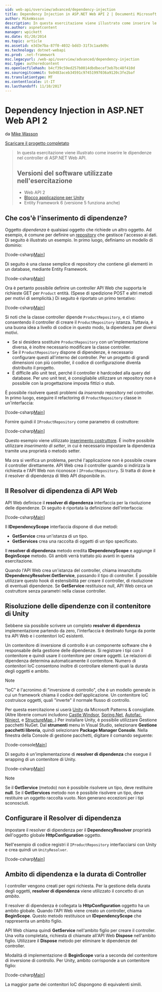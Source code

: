 ```yaml
---
uid: web-api/overview/advanced/dependency-injection
title: Dependency Injection in ASP.NET Web API 2 | Documenti Microsoft
author: MikeWasson
description: In questa esercitazione viene illustrato come inserire le dipendenze nel controller di ASP.NET Web API. Versioni del software utilizzate nell'esercitazione di Web API 2 Unity Application Block...
ms.author: aspnetcontent
manager: wpickett
ms.date: 01/20/2014
ms.topic: article
ms.assetid: e3d3e7ba-87f0-4032-bdd3-31f3c1aa9d9c
ms.technology: dotnet-webapi
ms.prod: .net-framework
msc.legacyurl: /web-api/overview/advanced/dependency-injection
msc.type: authoredcontent
ms.openlocfilehash: b4cf39c59ed257b0014dbdbecef3eb7bc48f410d
ms.sourcegitcommit: 9a9483aceb34591c97451997036a9120c3fe2baf
ms.translationtype: MT
ms.contentlocale: it-IT
ms.lasthandoff: 11/10/2017
---
```

<a name="dependency-injection-in-aspnet-web-api-2"></a>Dependency Injection in ASP.NET Web API 2
====================
da [Mike Wasson](https://github.com/MikeWasson)

[Scaricare il progetto completato](http://code.msdn.microsoft.com/ASP-NET-Web-API-Tutorial-468ee148)

> In questa esercitazione viene illustrato come inserire le dipendenze nel controller di ASP.NET Web API.
> 
> ## <a name="software-versions-used-in-the-tutorial"></a>Versioni del software utilizzate nell'esercitazione
> 
> 
> - Web API 2
> - [Blocco applicazione per Unity](https://www.nuget.org/packages/Unity/)
> - Entity Framework 6 (versione 5 funziona anche)


## <a name="what-is-dependency-injection"></a>Che cos'è l'inserimento di dipendenze?

Oggetto *dipendenza* è qualsiasi oggetto che richiede un altro oggetto. Ad esempio, è comune per definire un [repository](http://martinfowler.com/eaaCatalog/repository.html) che gestisce l'accesso ai dati. Di seguito è illustrato un esempio. In primo luogo, definiamo un modello di dominio:

[!code-csharp[Main](dependency-injection/samples/sample1.cs)]

Di seguito è una classe semplice di repository che contiene gli elementi in un database, mediante Entity Framework.

[!code-csharp[Main](dependency-injection/samples/sample2.cs)]

Ora è pertanto possibile definire un controller API Web che supporta le richieste GET per `Product` entità. (Spese di spedizione POST e altri metodi per motivi di semplicità.) Di seguito è riportato un primo tentativo:

[!code-csharp[Main](dependency-injection/samples/sample3.cs)]

Si noti che la classe controller dipende `ProductRepository`, e ci stiamo consentendo il controller di creare il `ProductRepository` istanza. Tuttavia, è una buona idea a livello di codice in questo modo, la dipendenza per diversi motivi.

- Se si desidera sostituire `ProductRepository` con un'implementazione diversa, è inoltre necessario modificare la classe controller.
- Se il `ProductRepository` dispone di dipendenze, è necessario configurare questi all'interno del controller. Per un progetto di grandi dimensioni con più controller, il codice di configurazione diventa distribuito il progetto.
- È difficile allo unit test, perché il controller è hardcoded alla query del database. Per uno unit test, è consigliabile utilizzare un repository non è possibile con la progettazione imposta fittizi o stub.

È possibile risolvere questi problemi da *inserendo* repository nel controller. In primo luogo, eseguire il refactoring di `ProductRepository` classe in un'interfaccia:

[!code-csharp[Main](dependency-injection/samples/sample4.cs)]

Fornire quindi il `IProductRepository` come parametro di costruttore:

[!code-csharp[Main](dependency-injection/samples/sample5.cs)]

Questo esempio viene utilizzato [inserimento costruttore](http://www.martinfowler.com/articles/injection.html#FormsOfDependencyInjection). È inoltre possibile utilizzare *inserimento di setter*, in cui è necessario impostare la dipendenza tramite una proprietà o metodo setter.

Ma ora si verifica un problema, perché l'applicazione non è possibile creare il controller direttamente. API Web crea il controller quando si indirizza la richiesta e l'API Web non riconosce i `IProductRepository`. Si tratta di dove è il resolver di dipendenza di Web API disponibile in.

## <a name="the-web-api-dependency-resolver"></a>Il Resolver di dipendenza di API Web

API Web definisce il **resolver di dipendenza** interfaccia per la risoluzione delle dipendenze. Di seguito è riportata la definizione dell'interfaccia:

[!code-csharp[Main](dependency-injection/samples/sample6.cs)]

Il **IDependencyScope** interfaccia dispone di due metodi:

- **GetService** crea un'istanza di un tipo.
- **GetServices** crea una raccolta di oggetti di un tipo specificato.

Il **resolver di dipendenza** metodo eredita **IDependencyScope** e aggiunge il **BeginScope** metodo. Gli ambiti verrà trattato più avanti in questa esercitazione.

Quando l'API Web crea un'istanza del controller, chiama innanzitutto **IDependencyResolver.GetService**, passando il tipo di controller. È possibile utilizzare questo hook di estensibilità per creare il controller, di risoluzione di eventuali dipendenze. Se **GetService** restituisce null, API Web cerca un costruttore senza parametri nella classe controller.

## <a name="dependency-resolution-with-the-unity-container"></a>Risoluzione delle dipendenze con il contenitore di Unity

Sebbene sia possibile scrivere un completo **resolver di dipendenza** implementazione partendo da zero, l'interfaccia è destinato funga da ponte tra API Web e i contenitori IoC esistenti.

Un contenitore di inversione di controllo è un componente software che è responsabile della gestione delle dipendenze. Si registrare i tipi con il contenitore e quindi usare il contenitore per creare oggetti. Le relazioni di dipendenza determina automaticamente il contenitore. Numero di contenitori IoC consentono inoltre di controllare elementi quali la durata degli oggetti e ambito.

> [!NOTE]
> "IoC" è l'acronimo di "inversione di controllo", che è un modello generale in cui un framework chiama il codice dell'applicazione. Un contenitore IoC costruisce oggetti, quali "inverte" il normale flusso di controllo.


Per questa esercitazione si userà [Unity](https://msdn.microsoft.com/en-us/library/ff647202.aspx) da Microsoft Patterns &amp; consigliate. (Altre librerie comuni includono [Castle Windsor](http://www.castleproject.org/), [Spring.Net](http://www.springframework.net/), [Autofac](https://code.google.com/p/autofac/), [Ninject](http://www.ninject.org/), e [StructureMap ](http://docs.structuremap.net/).) Per installare Unity, è possibile utilizzare Gestione pacchetti NuGet. Dal **strumenti** menu in Visual Studio, selezionare **Gestione pacchetti libreria**, quindi selezionare **Package Manager Console**. Nella finestra della Console di gestione pacchetti, digitare il comando seguente:

[!code-console[Main](dependency-injection/samples/sample7.cmd)]

Di seguito è un'implementazione di **resolver di dipendenza** che esegue il wrapping di un contenitore di Unity.

[!code-csharp[Main](dependency-injection/samples/sample8.cs)]

> [!NOTE]
> Se il **GetService** (metodo) non è possibile risolvere un tipo, deve restituire **null**. Se il **GetServices** metodo non è possibile risolvere un tipo, deve restituire un oggetto raccolta vuoto. Non generano eccezioni per i tipi sconosciuti.


## <a name="configuring-the-dependency-resolver"></a>Configurare il Resolver di dipendenza

Impostare il resolver di dipendenza per il **DependencyResolver** proprietà dell'oggetto globale **HttpConfiguration** oggetto.

Nell'esempio di codice registri il `IProductRepository` interfacciarsi con Unity e crea quindi un `UnityResolver`.

[!code-csharp[Main](dependency-injection/samples/sample9.cs)]

## <a name="dependency-scope-and-controller-lifetime"></a>Ambito di dipendenza e la durata di Controller

I controller vengono creati per ogni richiesta. Per la gestione della durata degli oggetti, **resolver di dipendenza** viene utilizzato il concetto di un *ambito*.

Il resolver di dipendenza è collegata la **HttpConfiguration** oggetto ha un ambito globale. Quando l'API Web viene creato un controller, chiama **BeginScope**. Questo metodo restituisce un **IDependencyScope** che rappresenta un ambito figlio.

API Web chiama quindi **GetService** nell'ambito figlio per creare il controller. Una volta completata, richiesta di chiamate all'API Web **Dispose** nell'ambito figlio. Utilizzare il **Dispose** metodo per eliminare le dipendenze del controller.

Modalità di implementazione di **BeginScope** varia a seconda del contenitore di inversione di controllo. Per Unity, ambito corrisponde a un contenitore figlio:

[!code-csharp[Main](dependency-injection/samples/sample10.cs)]

La maggior parte dei contenitori IoC dispongono di equivalenti simili.

